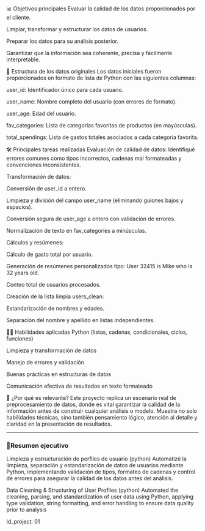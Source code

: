 📊 Objetivos principales
Evaluar la calidad de los datos proporcionados por el cliente.

Limpiar, transformar y estructurar los datos de usuarios.

Preparar los datos para su análisis posterior.

Garantizar que la información sea coherente, precisa y fácilmente interpretable.

🧾 Estructura de los datos originales
Los datos iniciales fueron proporcionados en formato de lista de Python con las siguientes columnas:

user_id: Identificador único para cada usuario.

user_name: Nombre completo del usuario (con errores de formato).

user_age: Edad del usuario.

fav_categories: Lista de categorías favoritas de productos (en mayúsculas).

total_spendings: Lista de gastos totales asociados a cada categoría favorita.

🛠️ Principales tareas realizadas
Evaluación de calidad de datos:
Identifiqué errores comunes como tipos incorrectos, cadenas mal formateadas y convenciones inconsistentes.

Transformación de datos:

Conversión de user_id a entero.

Limpieza y división del campo user_name (eliminando guiones bajos y espacios).

Conversión segura de user_age a entero con validación de errores.

Normalización de texto en fav_categories a minúsculas.

Cálculos y resúmenes:

Cálculo de gasto total por usuario.

Generación de resúmenes personalizados tipo:
User 32415 is Mike who is 32 years old.

Conteo total de usuarios procesados.

Creación de la lista limpia users_clean:

Estandarización de nombres y edades.

Separación del nombre y apellido en listas independientes.

🧑‍💼 Habilidades aplicadas
Python (listas, cadenas, condicionales, ciclos, funciones)

Limpieza y transformación de datos

Manejo de errores y validación

Buenas prácticas en estructuras de datos

Comunicación efectiva de resultados en texto formateado

🧠 ¿Por qué es relevante?
Este proyecto replica un escenario real de preprocesamiento de datos, donde es vital garantizar la calidad de la información antes de construir cualquier análisis o modelo. Muestra no solo habilidades técnicas, sino también pensamiento lógico, atención al detalle y claridad en la presentación de resultados.

---

### 📂Resumen ejecutivo

Limpieza y estructuración de perfiles de usuario (python) Automatizé la limpieza, separación y estandarización de datos de usuarios mediante Python, implementando validación de tipos, formateo de cadenas y control de errores para asegurar la calidad de los datos antes del análisis.

Data Cleaning & Structuring of User Profiles (python) Automated the cleaning, parsing, and standardization of user data using Python, applying type validation, string formatting, and error handling to ensure data quality prior to analysis


Id_project: 01
